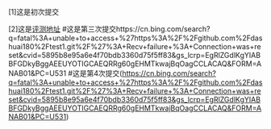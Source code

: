 [1]这是初次提交

[2]这是[评测地址](https://blog.csdn.net/weixin_51570804/article/details/137178933)
#这是第三次提交https://cn.bing.com/search?q=fatal%3A+unable+to+access+%27https%3A%2F%2Fgithub.com%2Fdashuai180%2Ftest1.git%2F%27%3A+Recv+failure+%3A+Connection+was+reset&cvid=5895b8e95a6e4f70bdb3360d75f5ff83&gs_lcrp=EgRlZGdlKgYIABBFGDkyBggAEEUYOTIGCAEQRRg60gEHMTkwajBqOagCCLACAQ&FORM=ANAB01&PC=U531
#这是第4次提交(https://cn.bing.com/search?q=fatal%3A+unable+to+access+%27https%3A%2F%2Fgithub.com%2Fdashuai180%2Ftest1.git%2F%27%3A+Recv+failure+%3A+Connection+was+reset&cvid=5895b8e95a6e4f70bdb3360d75f5ff83&gs_lcrp=EgRlZGdlKgYIABBFGDkyBggAEEUYOTIGCAEQRRg60gEHMTkwajBqOagCCLACAQ&FORM=ANAB01&PC=U531)
